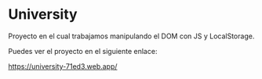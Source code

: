 #  University

Proyecto en el cual trabajamos manipulando el DOM con JS y LocalStorage.

Puedes ver el proyecto en el siguiente enlace:

https://university-71ed3.web.app/
